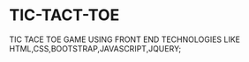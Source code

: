 # TIC-TACT-TOE
TIC TACE TOE GAME USING FRONT END TECHNOLOGIES LIKE HTML,CSS,BOOTSTRAP,JAVASCRIPT,JQUERY;

